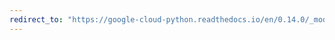 ```yaml
---
redirect_to: "https://google-cloud-python.readthedocs.io/en/0.14.0/_modules/gcloud/resource_manager/client.html"
---
```

